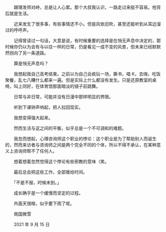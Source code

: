 　　跟理发师对峙，总是让人心累。那个大叔我认识，一路走过来挺不容易。他背后就是生活。

　　近来发生了很多事，有些事情还不小。但是风依旧吹，甚至还能听到从耳边溜过的呼呼声。

　　记得曾读过一句话，大意是说，有时候重要的选择是在悄无声息中决定的，那时候你仍以为会有与以往一样的日常，仍是看见一成不变的风景，但未来已经默默然拐向了另一条道路。

　　算是悄无声息吗？

　　我想起我自己高考结束。之前以为自己会疯玩一场，撕书，唱 K，去嗨，吃饭聚餐，乱七八糟什么都来一遍。但是实际上什么都没有发生。只是还原教室的桌椅，叫上同好，在体育馆那面暗淡的镜子前跳舞。

　　日常与非日常，可能并没有日漫中那样明显的界限。

　　听到下课钟声响起，把人拉回现实。

　　我想变得强大起来。

　　然而生活与这之间的平衡，似乎总是一个不可调和的难题。

　　我忽而想起，心理咨询师这个职业的悖论：这个职业是为了帮助别人而诞生的，然而来访者与咨询师之间是两个完全不同的个体，所以不得不承认，在某种意义上咨询师帮不了任何人。

　　想着想着忽然觉得这个悖论有些邪教的意味（笑。

　　最后总会把这些工作，全部推给时间。

　　「不是不报，时候未到。」

　　成长确乎是一个缓慢而坚定的过程。

　　外面天很暗，似乎要下雨了呢。



　　南国微雪

　　2021 年 9 月 15 日

